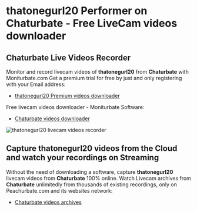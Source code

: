 # thatonegurl20 Performer on Chaturbate - Free LiveCam videos downloader

## Chaturbate Live Videos Recorder

Monitor and record livecam videos of **thatonegurl20** from **Chaturbate** with Moniturbate.com
Get a premium trial for free by just and only registering with your Email address:
* [thatonegurl20 Premium videos downloader](https://moniturbate.com/request-demo-licence-key.html)

Free livecam videos downloader - Moniturbate Software:
* [Chaturbate videos downloader](https://moniturbate.com/moniturbate-download-software.html)

![thatonegurl20 livecam videos recorder](https://peachurnet.com/templates/moniturbate-software.png)


## Capture thatonegurl20 videos from the Cloud and watch your recordings on Streaming

Without the need of downloading a software, capture **thatonegurl20** livecam videos from **Chaturbate** 100% online.
Watch Livecam archives from **Chaturbate** unlimitedly from thousands of existing recordings, only on Peachurbate.com and its websites network:
* [Chaturbate videos archives](https://peachurnet.com/)